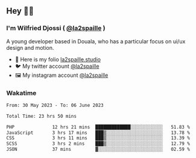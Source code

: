 ## Hey 👋🏾
### I'm Wilfried Djossi ( <a href="https://twitter.com/la2spaille/" target="_blank">@la2spaille</a> )
A young developer based in Douala, who has a particular focus on ui/ux design and motion.

- 🎨 Here is my folio [la2spaille.studio](https://la2spaille.studio/)
- 🐦 My twitter account [@la2spaille](https://twitter.com/la2spaille/)
- 🖼 My instagram account [@la2spaille](https://www.instagram.com/la2spaille/)

### Wakatime
<!--START_SECTION:waka-->

```txt
From: 30 May 2023 - To: 06 June 2023

Total Time: 23 hrs 50 mins

PHP              12 hrs 21 mins  █████████████░░░░░░░░░░░░   51.83 %
JavaScript       3 hrs 17 mins   ███▒░░░░░░░░░░░░░░░░░░░░░   13.78 %
CSS              3 hrs 11 mins   ███▒░░░░░░░░░░░░░░░░░░░░░   13.39 %
SCSS             3 hrs 2 mins    ███▒░░░░░░░░░░░░░░░░░░░░░   12.79 %
JSON             37 mins         ▓░░░░░░░░░░░░░░░░░░░░░░░░   02.59 %
```

<!--END_SECTION:waka-->
<!--
**la2spaille/la2spaille** is a ✨ _special_ ✨ repository because its `README.md` (this file) appears on your GitHub profile.

Here are some ideas to get you started:

- 🔭 I’m currently working on ...
- 🌱 I’m currently learning ...
- 👯 I’m looking to collaborate on ...
- 🤔 I’m looking for help with ...
- 💬 Ask me about ...
- 📫 How to reach me: ...
- 😄 Pronouns: ...
- ⚡ Fun fact: ...
-->

